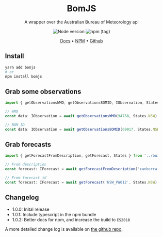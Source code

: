 <h1 align="center">BomJS</h1>
<p align="center">A wrapper over the Australian Bureau of Meteorology api</p>
<div align="center">
  <img src="https://img.shields.io/node/v/bomjs?style=flat-square" alt="Node version" />
  <img alt="npm (tag)" src="https://img.shields.io/npm/v/bomjs/latest?style=flat-square">
</div>

<p align="center"><a href="https://trickypr.github.io/bomjs/">Docs</a> • <a href="https://www.npmjs.com/package/bomjs">NPM</a> • <a href="https://github.com/trickypr/bomjs">Github</a></p>

## Install
```sh
yarn add bomjs
# or
npm install bomjs
```

## Grab some observations
```ts
import { getObservationsWMO, getObservationsBOMID, IObservation, States } from '../dist/app'

// WMO
const data: IObservation = await getObservationsWMO(94768, States.NSW)

// BOM ID
const data: IObservation = await getObservationsBOMID(69017, States.NSW)
```

## Grab forecasts
```ts 
import { getForecastFromDescription, getForecast, States } from '../build/app'

// From description
const forecast: IForecast = await getForecastFromDescription('canberra', States.NSW)

// From forecast id
const forecast: IForecast = await getForecast('NSW_PW012', States.NSW)
```

## Changelog 
- 1.0.0: Inital release
- 1.0.1: Include typescript in the npm bundle
- 1.0.2: Better docs for npm, and increase the build to `ES2018`

A more detailed change log is available on [the github repo](https://github.com/trickypr/bomjs/blob/master/CHANGELOG.md).
